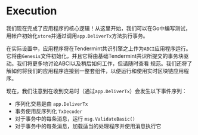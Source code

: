 # Execution

我们现在完成了应用程序的核心逻辑！从这里开始，我们可以在Go中编写测试，用帐户初始化`store`并通过调用`app.DeliverTx`方法执行事务。

在实际设置中，应用程序将在Tendermint共识引擎之上作为`ABCI`应用程序运行。它将由`Genesis`文件初始化，并且它将由基础Tendermint共识所提交的事务块驱动。我们将更多地讨论ABCI以及稍后如何工作，但请随时查看 规范。我们还将了解如何将我们的应用程序连接到一整套组件，以便运行和使用实时区块链应用程序。

现在，我们注意到在收到交易时（通过`app.DeliverTx`）会发生以下事件序列：

- 序列化交易是由 `app.DeliverTx`
- 事务使用反序列化 `TxDecoder`
- 对于事务中的每条消息，运行 `msg.ValidateBasic()`
- 对于事务中的每条消息，加载适当的处理程序并使用消息执行它